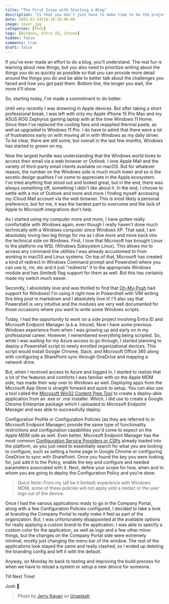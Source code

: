 ```yaml
---
title: "The First Issue with Starting a Blog"
description: "Is that you don't just have to make time to do the projects, but also to write about them!"
date: 2025-01-24T16:10:38-06:00
image: cover.jpg 
categories: [Tech]
tags: [Windows, Entra ID, Intune]
hidden: false
comments: true
draft: false
---
```

If you've ever made an effort to do a blog, you'll understand. The real fun is learning about new things, but you also need to prioritize writing about the things you do as quickly as possible so that you can provide more detail around the things you do and be able to better talk about the challenges you faced and how you got past them. Bottom line, the longer you wait, the more it'll show. 

So, starting today, I've made a commitment to do better. 

Until very recently I was drowning in Apple devices. But after taking a short professional break, I was left with only my Apple iPhone 15 Pro Max and my ASUS ROG Zephyrus gaming laptop with at the time Windows 11 Home. Since then I've replaced the cooling fans and reapplied thermal paste, as well as upgraded to Windows 11 Pro. I do have to admit that there were a lot of frustrations early on with moving all in with Windows as my daily driver. To be clear, there are still some, but overall in the last few months, Windows has started to grown on my. 

Now the largest hurdle was understanding that the Windows world loves to access their email via a web browser or Outlook. I love Apple Mail and the variety of third-party email clients available on macOS. But for whatever reason, the number on the Windows side is much much lower and so is the ascetic design qualities I've come to appreciate in the Apple ecosystem. I've tried anything that stood out and looked great, but in the end, there was always something off, something I didn't like about it. In the end, I choose to settle with a mix of Outlook and more and more I finding myself accessing my iCloud Mail account via the web browser. This is most likely a personal preference, but for me, it was the hardest part to overcome and the lack of Apple to Microsoft integrations don't help.

As I started using my computer more and more, I have gotten really comfortable with Windows again, even though I really haven't done much technically with a Windows computer since Windows XP. That said, I am absolutely loving two big things for me as I dive more and more back into the technical side on Windows. First, I love that Microsoft has brought Linux to the platform via WSL (Windows Subsystem Linux). This allows me to access any command line utilities I was already accustomed to from working in macOS and Linux systems. On top of that, Microsoft has created a kind of redirect in Windows Command prompt and Powershell where you can use ls, rm, etc and it just "redirects" it to the appropriate Windows module and has (limited) flag support for them as well. But this has certainly made my switch much easier. 

Secondly, I absolutely love and was thrilled to find that [Oh-My-Posh](https://oh-my-posh.dev) had support for Windows! I'm using it right now in Powershell with VIM writing this blog post in markdown and I absolutely love it! I'll also say that Powershell is very intuitive and the modules are very well documented for those occasions where you want to write some Windows scripts. 

Today, I had the opportunity to work on a side project involving Entra ID and Microsoft Endpoint Manager (a.k.a. Intune). Now I have some previous Windows experience from when I was growing up and early on in my professional career. However, I remembered everything being scripted. So, while I was waiting for my Azure access to go through, I started planning to deploy a Powershell script to newly enrolled organizational devices. This script would install Google Chrome, Slack, and Microsoft Office 365 along with configuring a SharePoint sync through OneDrive and mapping a network drive. 

But, when I received access to Azure and logged in, I started to realize that a lot of the features and comforts I was familiar with on the Apple MDM side, has made their way over to Windows as well. Deploying apps from the Microsoft App Store is straight forward and quick to setup. You can also use a tool called the [Microsoft Win32 Content Prep Tool](https://github.com/microsoft/Microsoft-Win32-Content-Prep-Tool) to create a deploy-able application from an .exe or .msi installer. Which, I did use to create a Google Chrome Enterprise package which I uploaded to Microsoft Endpoint Manager and was able to successfully deploy. 

Configuration Profile or Configuration Policies (as they are referred to in Microsoft Endpoint Manager) provide the same type of functionality restrictions and configuration capabilities you'd come to expect on the Apple MDM side as well. Even better, Microsoft Endpoint Manager has the most common [Configuration Service Providers or CSPs](https://learn.microsoft.com/en-us/windows/client-management/mdm/policy-configuration-service-provider) already loaded into the platform, so you just need to essentially search for what you are looking to configure, such as setting a home page in Google Chrome or configuring OneDrive to sync with SharePoint. Once you found the key you were looking for, just add it to the Policy, enable the key and configure and needed parameters associated with it. Next, define your scope for how, when and to whom you are going to deploy the Configuration Policy and you're done. 

> Quick Note: From my (all be it limited) experience with Windows MDM, some of these policies will not apply until a restart or the user logs out of the device. 

Once I had the various applications ready to go in the Company Portal, along with a few Configuration Policies configured, I decided to take a look at branding the Company Portal to really make it feel as part of the organization. But, I was unfortunately disappointed at the available options for really applying a custom brand to the application. I was able to specify a custom color for the application, as well as logo and a few other minor things, but the changes on the Company Portal side were extremely minimal, mostly just changing the menu bar of the window. The rest of the applications look stayed the same and really clashed, so I ended up deleting the branding config and left it with the default. 

Anyway, on Monday its back to testing and improving the build process for when we have to reload a system or setup a new device for someone. 

Till Next Time!

Josh 🖖

> Photo by [Jerry Kavan](https://unsplash.com/@jerrykavan?utm_content=creditCopyText&utm_medium=referral&utm_source=unsplash) on [Unsplash](https://unsplash.com)
 
